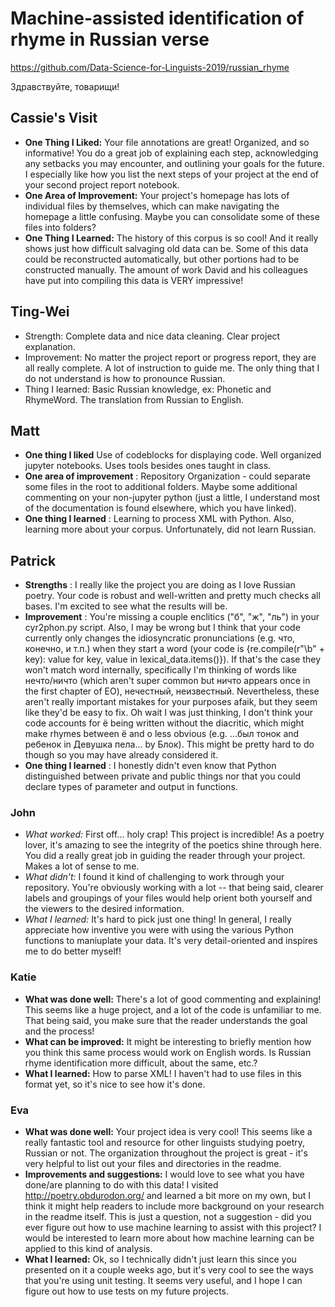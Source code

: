 # Machine-assisted identification of rhyme in Russian verse

<https://github.com/Data-Science-for-Linguists-2019/russian_rhyme>

Здравствуйте, товарищи!

## Cassie's Visit
* **One Thing I Liked:** Your file annotations are great! Organized, and
so informative! You do a great job of explaining each step, acknowledging
any setbacks you may encounter, and outlining your goals for the future.
I especially like how you list the next steps of your project at the end
of your second project report notebook.
* **One Area of Improvement:** Your project's homepage has lots of
individual files by themselves, which can make navigating the homepage a
little confusing. Maybe you can consolidate some of these files into
folders?
* **One Thing I Learned:** The history of this corpus is so cool! And it
really shows just how difficult salvaging old data can be. Some of this
data could be reconstructed automatically, but other portions had to be
constructed manually. The amount of work David and his colleagues have
put into compiling this data is VERY impressive!


## Ting-Wei

* Strength: Complete data and nice data cleaning. Clear project explanation.
* Improvement: No matter the project report or progress report, they are all really complete. A lot of instruction to guide me. The only thing that I do not understand is how to pronounce Russian.
* Thing I learned: Basic Russian knowledge, ex: Phonetic and RhymeWord. The translation from Russian to English.

## Matt

- **One thing I liked** Use of codeblocks for displaying code. Well organized jupyter notebooks. Uses tools besides ones taught in class.
- **One area of improvement** : Repository Organization - could separate some files in the root to additional folders. Maybe some additional commenting on your non-jupyter python (just a little, I understand most of the documentation is found elsewhere, which you have linked).  
- **One thing I learned** : Learning to process XML with Python. Also, learning more about your corpus. Unfortunately, did not learn Russian.

## Patrick

- **Strengths** : I really like the project you are doing as I love Russian poetry. Your code is robust and well-written and pretty much checks all bases. I'm excited to see what the results will be.
- **Improvement** : You're missing a couple enclitics ("б", "ж", "ль") in your cyr2phon.py script. Also, I may be wrong but I think that your code currently only changes the idiosyncratic pronunciations (e.g. что, конечно, и т.п.) when they start a word (your code is {re.compile(r"\b" + key): value for key, value in lexical_data.items()}). If that's the case they won't match word internally, specifically I'm thinking of words like нечто/ничто (which aren't super common but ничто appears once in the first chapter of EO), нечестный, неизвестный. Nevertheless, these aren't really important mistakes for your purposes afaik, but they seem like they'd be easy to fix. Oh wait I was just thinking, I don't think your code accounts for ё being written without the diacritic, which might make rhymes between ё and о less obvious (e.g. ...был тонок and ребенок in Девушка пела... by Блок). This might be pretty hard to do though so you may have already considered it.
- **One thing I learned** : I honestly didn't even know that Python distinguished between private and public things nor that you could declare types of parameter and output in functions.

### John
- *What worked:* First off... holy crap! This project is incredible! As
a poetry lover, it's amazing to see the integrity of the poetics shine
through here. You did a really great job in guiding the reader through
your project. Makes a lot of sense to me.
- *What didn't:* I found it kind of challenging to work through your
repository. You're obviously working with a lot -- that being said,
clearer labels and groupings of your files would help orient both
yourself and the viewers to the desired information.
- *What I learned:* It's hard to pick just one thing! In general, I
really appreciate how inventive you were with using the various Python
functions to maniuplate your data. It's very detail-oriented and
inspires me to do better myself!

### Katie
- **What was done well:** There's a lot of good commenting and explaining! This seems like a huge project, and a lot of the code is unfamiliar to me. That being said, you make sure that the reader understands the goal and the process!
- **What can be improved:** It might be interesting to briefly mention how you think this same process would work on English words. Is Russian rhyme identification more difficult, about the same, etc.?
- **What I learned:** How to parse XML! I haven't had to use files in this format yet, so it's nice to see how it's done.

### Eva
- __What was done well:__ Your project idea is very cool! This seems like a really fantastic tool and resource for other linguists studying poetry, Russian or not. The organization throughout the project is great - it's very helpful to list out your files and directories in the readme.
- __Improvements and suggestions:__ I would love to see what you have done/are planning to do with this data! I visited http://poetry.obdurodon.org/ and learned a bit more on my own, but I think it might help readers to include more background on your research in the readme itself. This is just a question, not a suggestion - did you ever figure out how to use machine learning to assist with this project? I would be interested to learn more about how machine learning can be applied to this kind of analysis.
- __What I learned:__ Ok, so I technically didn't just learn this since you presented on it a couple weeks ago, but it's very cool to see the ways that you're using unit testing. It seems very useful, and I hope I can figure out how to use tests on my future projects.
